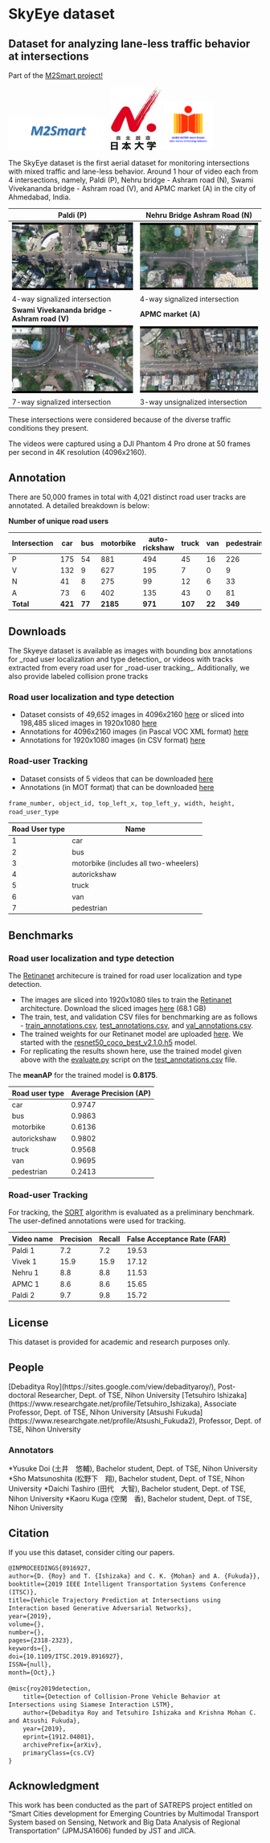 # SkyEye dataset
<h2>Dataset for analyzing lane-less traffic behavior at intersections </h2>

Part of the [M2Smart project!](http://m2smart.org/en/)  

<img src="images/m2smart.png" width="200"> <img src="images/nihon.jpg" width="100"> <img src="images/iith.png" width="100">



The SkyEye dataset is the first aerial dataset for monitoring intersections with mixed traffic and lane-less behavior. Around 1 hour of video each from 4 intersections, namely, Paldi (P), Nehru bridge - Ashram road (N), Swami Vivekananda bridge - Ashram road (V), and APMC market (A) in the city of Ahmedabad, India.

**Paldi (P)**         | **Nehru Bridge Ashram Road (N)** 
----------------|--------------
![](images/paldi.png) |![](images/nehru.png)
4-way signalized intersection | 4-way signalized intersection
**Swami Vivekananda bridge - Ashram road (V)** | **APMC market (A)**
![](images/vivek.png) |![](images/apmc.png)
7-way signalized intersection | 3-way unsignalized intersection

These intersections were considered because of the diverse traffic conditions they present. 

The videos were captured using a DJI Phantom 4 Pro drone at 50 frames per second in 4K resolution (4096x2160). 

<h2> Annotation </h2>
There are 50,000 frames in total with 4,021 distinct road user tracks are annotated. A detailed breakdown is below:

**Number of unique road users**

Intersection | car | bus | motorbike | auto-rickshaw | truck | van | pedestrains
-|-|-|-|-|-|-|-
P | 175 | 54 | 881 | 494 | 45 | 16 | 226
V | 132 | 9 | 627 | 195 | 7 | 0 | 9 | 9
N | 41 | 8 | 275 | 99 | 12 | 6 | 33
A | 73 | 6 | 402 | 135 | 43 | 0 | 81
**Total** | **421** | **77** | **2185** | **971** | **107** | **22** | **349**

<h2> Downloads </h2>
The Skyeye dataset is available as images with bounding box annotations for _road user localization and type detection_ or videos with tracks extracted from every road user for _road-user tracking_. Additionally, we also provide labeled collision prone tracks 

<h3> Road user localization and type detection </h3>

* Dataset consists of 49,652 images in 4096x2160 [here](https://drive.google.com/open?id=1vUUdkhC06woQlPJOZ6ZFuHEAESqY8pw-) or sliced into 198,485 sliced images in 1920x1080 [here](https://drive.google.com/open?id=10Rfc4dhvhE4FmhlAUnCjw2iYeKc2_X0P)
* Annotations for 4096x2160 images (in Pascal VOC XML format) [here](https://drive.google.com/open?id=1tKs07Y8VhwCu8be6h27armLx7DS7bTSQ)
* Annotations for 1920x1080 images (in CSV format) [here](https://drive.google.com/open?id=1xa7nciSnLeaRhgkYiKEvGAogz9uf-OdE)

<h3> Road-user Tracking </h3>

* Dataset consists of 5 videos that can be downloaded [here](https://drive.google.com/open?id=1Zp9OzxjP8A1kqBrd7Rg20hSQXIhqDIY9)
* Annotations (in MOT format) that can be downloaded [here](https://drive.google.com/open?id=1yaYycJ-Llbr4fouGSeeRQCkRWP36GhNa) 

`frame_number, object_id, top_left_x, top_left_y, width, height, road_user_type`


Road User type | Name
-|-
1 | car
2 | bus  
3 | motorbike (includes all two-wheelers)
4 | autorickshaw
5 | truck
6 | van
7 | pedestrian 


<h2> Benchmarks</h2>

<h3>Road user localization and type detection</h3>

The [Retinanet](https://github.com/fizyr/keras-retinanet) architecure is trained for road user localization and type detection.

* The images are sliced into 1920x1080 tiles to train the [Retinanet](https://github.com/fizyr/keras-retinanet) architecture.
Download the sliced images [here](https://drive.google.com/open?id=10Rfc4dhvhE4FmhlAUnCjw2iYeKc2_X0P) (68.1 GB)
* The train, test, and validation CSV files for benchmarking are as follows - [train_annotations.csv](https://drive.google.com/open?id=12iUHwsYkD0ofDuPQo3KnxLwU0U3rHeRm), [test_annotations.csv](https://drive.google.com/open?id=1tAkr0az_eQynqm93I33dNeUP_NrMQ3Li), and [val_annotations.csv](https://drive.google.com/open?id=1JveeN-uPyT0x4DYw4VJygAOpzjAdWuW-).
* The trained weights for our Retinanet model are uploaded [here](https://drive.google.com/open?id=1aAyFLH8pN8_JjBImxI9B4ac0nOBJP2lM). We started with the [resnet50_coco_best_v2.1.0.h5](https://github.com/fizyr/keras-retinanet/releases/download/0.5.1/resnet50_coco_best_v2.1.0.h5) model.
* For replicating the results shown here, use the trained model given above with the [evaluate.py](https://github.com/fizyr/keras-retinanet/blob/master/keras_retinanet/bin/evaluate.py) script on the [test_annotations.csv](https://drive.google.com/open?id=1tAkr0az_eQynqm93I33dNeUP_NrMQ3Li) file.

The **meanAP**  for the trained model is **0.8175**.

Road user type | Average Precision (AP)
-|-
car | 0.9747
bus | 0.9863
motorbike | 0.6136
autorickshaw | 0.9802
truck | 0.9568
van | 0.9695
pedestrian | 0.2413


<h3> Road-user Tracking </h3>

For tracking, the [SORT](https://github.com/abewley/sort) algorithm is evaluated as a preliminary benchmark. The user-defined annotations were used for tracking.

Video name | Precision | Recall| False Acceptance Rate (FAR)
-|-|-|-
Paldi 1 | 7.2 | 7.2 | 19.53
Vivek 1 | 15.9 | 15.9 | 17.12
Nehru 1 | 8.8 | 8.8 | 11.53
APMC 1 | 8.6 | 8.6 | 15.65
Paldi 2| 9.7 | 9.8 | 15.72

<h2> License </h2>

This dataset is provided for academic and research purposes only.

<h2> People </h2>
[Debaditya Roy](https://sites.google.com/view/debadityaroy/), Post-doctoral Researcher, Dept. of TSE, Nihon University
[Tetsuhiro Ishizaka](https://www.researchgate.net/profile/Tetsuhiro_Ishizaka), Associate Professor, Dept. of TSE, Nihon University
[Atsushi Fukuda](https://www.researchgate.net/profile/Atsushi_Fukuda2), Professor, Dept. of TSE, Nihon University

<h3> Annotators </h3>

*Yusuke Doi (土井　悠輔), Bachelor student, Dept. of TSE, Nihon University
*Sho Matsunoshita (松野下　翔), Bachelor student, Dept. of TSE, Nihon University
*Daichi Tashiro (田代　大智), Bachelor student, Dept. of TSE, Nihon University
*Kaoru Kuga (空閑　香), Bachelor student, Dept. of TSE, Nihon University


<h2> Citation</h2>

If you use this dataset, consider citing our papers.

```
@INPROCEEDINGS{8916927, 
author={D. {Roy} and T. {Ishizaka} and C. K. {Mohan} and A. {Fukuda}}, 
booktitle={2019 IEEE Intelligent Transportation Systems Conference (ITSC)}, 
title={Vehicle Trajectory Prediction at Intersections using Interaction based Generative Adversarial Networks}, 
year={2019}, 
volume={}, 
number={}, 
pages={2318-2323}, 
keywords={}, 
doi={10.1109/ITSC.2019.8916927}, 
ISSN={null}, 
month={Oct},}

@misc{roy2019detection,
    title={Detection of Collision-Prone Vehicle Behavior at Intersections using Siamese Interaction LSTM},
    author={Debaditya Roy and Tetsuhiro Ishizaka and Krishna Mohan C. and Atsushi Fukuda},
    year={2019},
    eprint={1912.04801},
    archivePrefix={arXiv},
    primaryClass={cs.CV}
}
```


<h2> Acknowledgment </h2>
This work has been conducted as the part of SATREPS project entitled on “Smart Cities development for Emerging Countries by Multimodal Transport System based on Sensing, Network and Big Data Analysis of Regional Transportation” (JPMJSA1606) funded by JST and JICA. 
